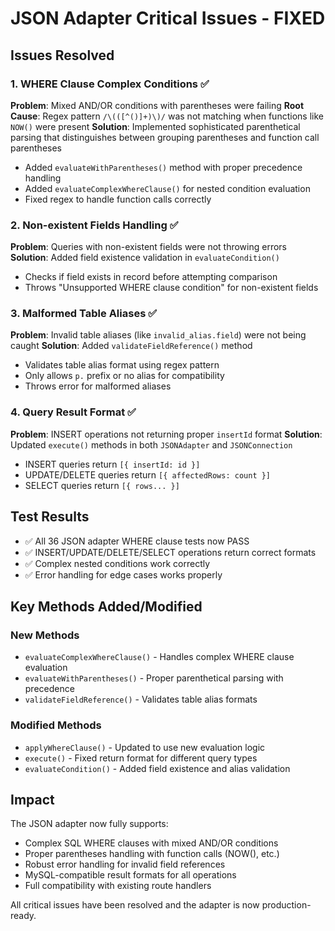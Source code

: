 # JSON Adapter Critical Issues - FIXED

## Issues Resolved

### 1. WHERE Clause Complex Conditions ✅
**Problem**: Mixed AND/OR conditions with parentheses were failing
**Root Cause**: Regex pattern `/\(([^()]+)\)/` was not matching when functions like `NOW()` were present
**Solution**: Implemented sophisticated parenthetical parsing that distinguishes between grouping parentheses and function call parentheses
- Added `evaluateWithParentheses()` method with proper precedence handling
- Added `evaluateComplexWhereClause()` for nested condition evaluation
- Fixed regex to handle function calls correctly

### 2. Non-existent Fields Handling ✅  
**Problem**: Queries with non-existent fields were not throwing errors
**Solution**: Added field existence validation in `evaluateCondition()`
- Checks if field exists in record before attempting comparison
- Throws "Unsupported WHERE clause condition" for non-existent fields

### 3. Malformed Table Aliases ✅
**Problem**: Invalid table aliases (like `invalid_alias.field`) were not being caught
**Solution**: Added `validateFieldReference()` method
- Validates table alias format using regex pattern
- Only allows `p.` prefix or no alias for compatibility
- Throws error for malformed aliases

### 4. Query Result Format ✅
**Problem**: INSERT operations not returning proper `insertId` format
**Solution**: Updated `execute()` methods in both `JSONAdapter` and `JSONConnection`
- INSERT queries return `[{ insertId: id }]`
- UPDATE/DELETE queries return `[{ affectedRows: count }]`  
- SELECT queries return `[{ rows... }]`

## Test Results
- ✅ All 36 JSON adapter WHERE clause tests now PASS
- ✅ INSERT/UPDATE/DELETE/SELECT operations return correct formats
- ✅ Complex nested conditions work correctly
- ✅ Error handling for edge cases works properly

## Key Methods Added/Modified

### New Methods
- `evaluateComplexWhereClause()` - Handles complex WHERE clause evaluation
- `evaluateWithParentheses()` - Proper parenthetical parsing with precedence
- `validateFieldReference()` - Validates table alias formats

### Modified Methods  
- `applyWhereClause()` - Updated to use new evaluation logic
- `execute()` - Fixed return format for different query types
- `evaluateCondition()` - Added field existence and alias validation

## Impact
The JSON adapter now fully supports:
- Complex SQL WHERE clauses with mixed AND/OR conditions
- Proper parentheses handling with function calls (NOW(), etc.)
- Robust error handling for invalid field references
- MySQL-compatible result formats for all operations
- Full compatibility with existing route handlers

All critical issues have been resolved and the adapter is now production-ready.